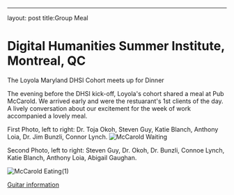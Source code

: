 ---
layout: post
title:Group Meal
# Digital Humanities Summer Institute, Montreal, QC

The Loyola Maryland DHSI Cohort meets up for Dinner  

The evening before the DHSI kick-off, Loyola's cohort shared a meal at Pub McCarold. We arrived early and were the restuarant's 1st clients of the day. A lively conversation about our excitement for the week of work accompanied a lovely meal.

First Photo, left to right: Dr. Toja Okoh, Steven Guy, Katie Blanch, Anthony Loia, Dr. Jim Bunzli, Connor Lynch.
![McCarold Waiting](https://github.com/user-attachments/assets/2707c6d4-ee3f-4a54-ad77-39cfb2e5094a)


Second Photo, left to right: Steven Guy, Dr. Okoh, Dr. Bunzli, Connoe Lynch, Katie Blanch, Anthony Loia, Abigail Gaughan.

![McCarold Eating(1)](https://github.com/user-attachments/assets/bf5713e8-5c17-461f-9ae5-14a00c6aa217)

[Guitar information](https://pubmccarold.com//en-US/)
